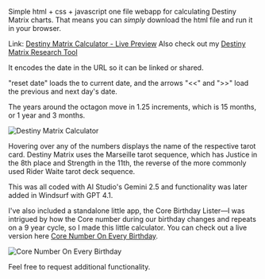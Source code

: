 Simple html + css + javascript one file webapp for calculating Destiny Matrix charts. That means you can _simply_ download the html file and run it in your browser.

Link: [Destiny Matrix Calculator - Live Preview](https://glavans.com/apps/destiny-matrix-calc.html)
Also check out my [Destiny Matrix Research Tool](https://github.com/samwega/destiny-matrix-research-tool)

It encodes the date in the URL so it can be linked or shared.

"reset date" loads the to current date, and the arrows "<<" and ">>" load the previous and next day's date.

The years around the octagon move in 1.25 increments, which is 15 months, or 1 year and 3 months.

![Destiny Matrix Calculator](https://github.com/user-attachments/assets/d66d3602-1a47-4246-a0bc-2cc0dc2c4f9d)


Hovering over any of the numbers displays the name of the respective tarot card. Destiny Matrix uses the Marseille tarot sequence, which has Justice in the 8th place and Strength in the 11th, the reverse of the more commonly used Rider Waite tarot deck sequence.

This was all coded with AI Studio's Gemini 2.5 and functionality was later added in Windsurf with GPT 4.1.

I've also included a standalone little app, the Core Birthday Lister—I was intrigued by how the Core number during our birthday changes and repeats on a 9 year cycle, so I made this little calculator. You can check out a live version here [Core Number On Every Birthday](https://glavans.com/apps/core_birthday_lister.html).

![Core Number On Every Birthday](https://github.com/user-attachments/assets/ca0009c5-2a71-4cca-94fd-b1e67b8f73fa)


Feel free to request additional functionality.
